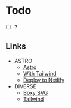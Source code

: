 # Todo

- [ ] ?

## Links

- ASTRO
  - [Astro](https://astro.build/)
  - [With Tailwind](https://github.com/withastro/astro/tree/latest/examples/with-tailwindcss)
  - [Deploy to Netlify](https://docs.astro.build/en/guides/deploy/netlify/)
- DIVERSE  
  - [Boxy SVG](https://boxy-svg.com/)
  - [Tailwind](https://tailwindcss.com/)
